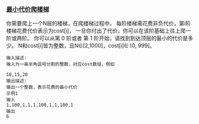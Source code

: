 ### [最小代价爬楼梯](<https://www.nowcoder.com/practice/355885694012495281f415387db22fde?tpId=131&&tqId=33836&rp=1&ru=/ta/exam-kuaishou&qru=/ta/exam-kuaishou/question-ranking>)

你需要爬上一个N层的楼梯，在爬楼梯过程中， 每阶楼梯需花费非负代价，第i阶楼梯花费代价表示为cost[i]， 一旦你付出了代价，你可以在该阶基础上往上爬一阶或两阶。
你可以从第 0 阶或者 第 1 阶开始，请找到到达顶层的最小的代价是多少。
N和cost[i]皆为整数，且N∈[2,1000]，cost[i]∈ [0, 999]。

```
输入描述:
输入为一串半角逗号分割的整数，对应cost数组，例如

10,15,20
输出描述:
输出一个整数，表示花费的最小代价
示例1
输入
1,100,1,1,1,100,1,1,100,1
输出
6
```


